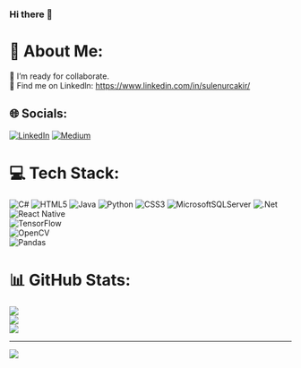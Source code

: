 ### Hi there 👋

# 💫 About Me:
👯 I’m ready for collaborate.<br>💬 Find me on Linkedln: https://www.linkedin.com/in/sulenurcakir/<br>


## 🌐 Socials:
[![LinkedIn](https://img.shields.io/badge/LinkedIn-%230077B5.svg?logo=linkedin&logoColor=white)](https://linkedin.com/in/sulenurcakir) [![Medium](https://img.shields.io/badge/Medium-12100E?logo=medium&logoColor=white)](https://medium.com/@sulenurckr) 

# 💻 Tech Stack:
![C#](https://img.shields.io/badge/c%23-%23239120.svg?style=plastic&logo=c-sharp&logoColor=white) ![HTML5](https://img.shields.io/badge/html5-%23E34F26.svg?style=plastic&logo=html5&logoColor=white) ![Java](https://img.shields.io/badge/java-%23ED8B00.svg?style=plastic&logo=java&logoColor=white) ![Python](https://img.shields.io/badge/python-3670A0?style=plastic&logo=python&logoColor=ffdd54) ![CSS3](https://img.shields.io/badge/css3-%231572B6.svg?style=plastic&logo=css3&logoColor=white) ![MicrosoftSQLServer](https://img.shields.io/badge/Microsoft%20SQL%20Sever-CC2927?style=plastic&logo=microsoft%20sql%20server&logoColor=white) ![.Net](https://img.shields.io/badge/.NET-5C2D91?style=plastic&logo=.net&logoColor=white) ![React Native](https://img.shields.io/badge/React_Native-20232A?style=plastic&logo=react&logoColor=61DAFB)  
![TensorFlow](https://img.shields.io/badge/TensorFlow-FF6F00?style=plastic&logo=tensorflow&logoColor=white)  
![OpenCV](https://img.shields.io/badge/OpenCV-5C3EE8?style=plastic&logo=opencv&logoColor=white)  
 ![Pandas](https://img.shields.io/badge/pandas-%23150458.svg?style=plastic&logo=pandas&logoColor=white)
# 📊 GitHub Stats:
![](https://github-readme-stats.vercel.app/api?username=sule0&theme=gruvbox&hide_border=false&include_all_commits=false&count_private=false)<br/>
![](https://github-readme-streak-stats.herokuapp.com/?user=sule0&theme=gruvbox&hide_border=false)<br/>
![](https://github-readme-stats.vercel.app/api/top-langs/?username=sule0&theme=gruvbox&hide_border=false&include_all_commits=false&count_private=false&layout=compact)


---
[![](https://visitcount.itsvg.in/api?id=sule0&icon=2&color=2)](https://visitcount.itsvg.in)

<!-- Proudly created with GPRM ( https://gprm.itsvg.in ) -->
